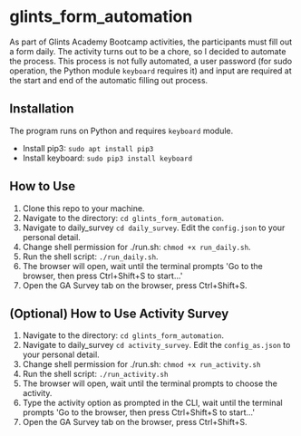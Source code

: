 # glints_form_automation
As part of Glints Academy Bootcamp activities, the participants must fill out a form daily. The activity turns out to be a chore, so I decided to automate the process.
This process is not fully automated, a user password (for sudo operation, the Python module `keyboard` requires it) and input are required at the start and end of the automatic filling out process.

## Installation
The program runs on Python and requires `keyboard` module.
- Install pip3: `sudo apt install pip3`
- Install keyboard: `sudo pip3 install keyboard`

## How to Use
1. Clone this repo to your machine.
2. Navigate to the directory: `cd glints_form_automation`.
3. Navigate to daily_survey `cd daily_survey`. Edit the `config.json` to your personal detail. 
4. Change shell permission for ./run.sh: `chmod +x run_daily.sh`.
5. Run the shell script: `./run_daily.sh`.
6. The browser will open, wait until the terminal prompts 'Go to the browser, then press Ctrl+Shift+S to start...'
7. Open the GA Survey tab on the browser, press Ctrl+Shift+S.

## (Optional) How to Use Activity Survey
1. Navigate to the directory: `cd glints_form_automation`.
2. Navigate to daily_survey `cd activity_survey`. Edit the `config_as.json` to your personal detail. 
3. Change shell permission for ./run.sh: `chmod +x run_activity.sh`
4. Run the shell script: `./run_activity.sh`
5. The browser will open, wait until the terminal prompts to choose the activity.
6. Type the activity option as prompted in the CLI,  wait until the terminal prompts 'Go to the browser, then press Ctrl+Shift+S to start...'
7. Open the GA Survey tab on the browser, press Ctrl+Shift+S.
